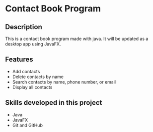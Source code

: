 # Contact Book Program

## Description

This is a contact book program made with java. It will be updated as a desktop app using JavaFX.

## Features

- Add contacts
- Delete contacts by name
- Search contacts by name, phone number, or email
- Display all contacts 

## Skills developed in this project 

- Java
- JavaFX
- Git and GitHub